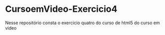 # CursoemVideo-Exercicio4
 Nesse repositório consta o exercicio quatro do curso de html5 do curso em video
